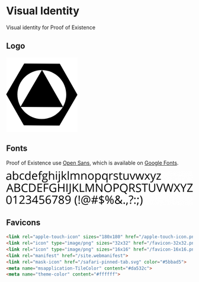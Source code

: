 # Visual Identity

Visual identity for Proof of Existence

## Logo

![](logos/logo.png)

## Fonts

Proof of Existence use [Open Sans](https://en.wikipedia.org/wiki/Open_Sans), which is available on [Google Fonts](https://fonts.google.com/specimen/Open+Sans).

![](fonts/open-sans.png)

## Favicons

```html
<link rel="apple-touch-icon" sizes="180x180" href="/apple-touch-icon.png">
<link rel="icon" type="image/png" sizes="32x32" href="/favicon-32x32.png">
<link rel="icon" type="image/png" sizes="16x16" href="/favicon-16x16.png">
<link rel="manifest" href="/site.webmanifest">
<link rel="mask-icon" href="/safari-pinned-tab.svg" color="#5bbad5">
<meta name="msapplication-TileColor" content="#da532c">
<meta name="theme-color" content="#ffffff">
```
